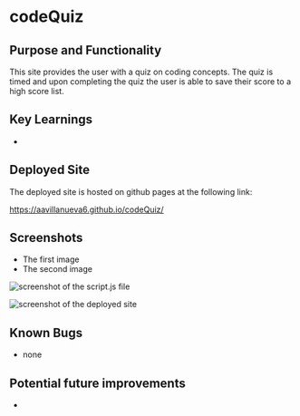 # codeQuiz

## Purpose and Functionality

This site provides the user with a quiz on coding concepts. The quiz is timed and upon completing the quiz the user is able to save their score to a high score list.

## Key Learnings

-

## Deployed Site

The deployed site is hosted on github pages at the following link:

https://aavillanueva6.github.io/codeQuiz/

## Screenshots

- The first image
- The second image

![screenshot of the script.js file]()

![screenshot of the deployed site]()

## Known Bugs

- none

## Potential future improvements

-
